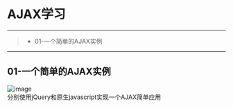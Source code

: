 # AJAX学习

------

> * 01-一个简单的AJAX实例

------

## 01-一个简单的AJAX实例<br>
![image](https://github.com/luguanxing/Web-Study/blob/master/AJAX-Study/pictures/01.gif?raw=true)<br>
分别使用jQuery和原生javascript实现一个AJAX简单应用
<br><br><br><br><br><br>
